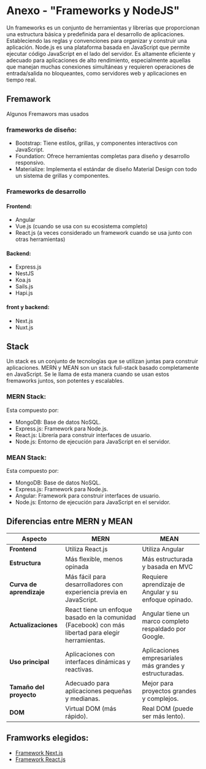 # Anexo - "Frameworks y NodeJS"

Un frameworks es un conjunto de herramientas y librerías que proporcionan una estructura básica y predefinida para el desarrollo de aplicaciones. Estableciendo las reglas y convenciones para organizar y construir una aplicación.
Node.js es una plataforma basada en JavaScript que permite ejecutar código JavaScript en el lado del servidor. Es altamente eficiente y adecuado para aplicaciones de alto rendimiento, especialmente aquellas que manejan muchas conexiones simultáneas y requieren operaciones de entrada/salida no bloqueantes, como servidores web y aplicaciones en tiempo real.

## Fremawork
Algunos Fremawors mas usados
### frameworks de diseño:
- Bootstrap: Tiene estilos, grillas, y componentes interactivos con JavaScript.
- Foundation: Ofrece herramientas completas para diseño y desarrollo responsivo.
- Materialize: Implementa el estándar de diseño Material Design con todo un sistema de grillas y componentes.
### Frameworks de desarrollo
#### Frontend: 
- Angular
- Vue.js (cuando se usa con su ecosistema completo)
- React.js (a veces considerado un framework cuando se usa junto con otras herramientas)

#### Backend: 
- Express.js
- NestJS
- Koa.js
- Sails.js
- Hapi.js

#### front y backend:
- Next.js
- Nuxt.js

## Stack
Un stack es un conjunto de tecnologías que se utilizan juntas para construir aplicaciones. MERN y MEAN son un stack full-stack basado completamente en JavaScript. Se le llama de esta manera cuando se usan estos fremaworks juntos, son potentes y escalables.
### MERN Stack:
Esta compuesto por:
- MongoDB: Base de datos NoSQL.
- Express.js: Framework para Node.js.
- React.js: Librería para construir interfaces de usuario.
- Node.js: Entorno de ejecución para JavaScript en el servidor.


### MEAN Stack:
Esta compuesto por:
- MongoDB: Base de datos NoSQL.
- Express.js: Framework para Node.js.
- Angular: Framework para construir interfaces de usuario.
- Node.js: Entorno de ejecución para JavaScript en el servidor.

## Diferencias entre MERN y MEAN
| Aspecto              | MERN                                                         | MEAN                                                         |
|-----------------------|-------------------------------------------------------------|-------------------------------------------------------------|
| **Frontend**          | Utiliza React.js                                             | Utiliza Angular                                             |
| **Estructura**        | Más flexible, menos opinada                                  | Más estructurada y basada en MVC                            |
| **Curva de aprendizaje** | Más fácil para desarrolladores con experiencia previa en JavaScript. | Requiere aprendizaje de Angular y su enfoque opinado.       |
| **Actualizaciones**   | React tiene un enfoque basado en la comunidad (Facebook) con más libertad para elegir herramientas. | Angular tiene un marco completo respaldado por Google.     |
| **Uso principal**     | Aplicaciones con interfaces dinámicas y reactivas.          | Aplicaciones empresariales más grandes y estructuradas.     |
| **Tamaño del proyecto** | Adecuado para aplicaciones pequeñas y medianas.            | Mejor para proyectos grandes y complejos.                  |
| **DOM**               | Virtual DOM (más rápido).                                   | Real DOM (puede ser más lento).                             |

## Framworks elegidos:
- [Framework Next.js](Framework-NextJS.md)
- [Framework React.js](Framework-ReactJS.md)
